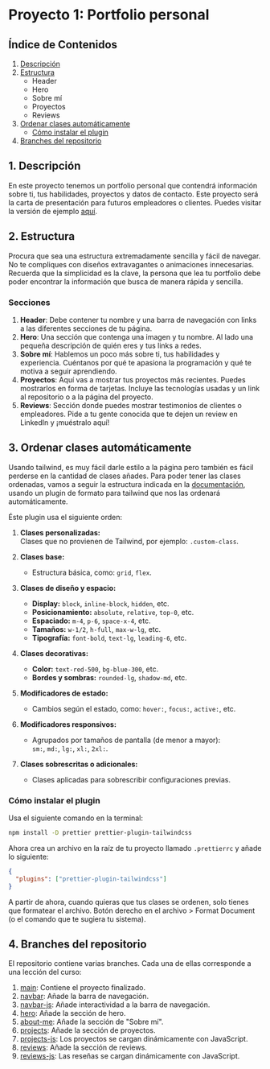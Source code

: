 # Proyecto 1: Portfolio personal

## Índice de Contenidos

1. [Descripción](#1-descripción)
2. [Estructura](#2-estructura)
   - Header
   - Hero
   - Sobre mí
   - Proyectos
   - Reviews
3. [Ordenar clases automáticamente](#3-ordenar-clases-automáticamente)
   - [Cómo instalar el plugin](#cómo-instalar-el-plugin)
4. [Branches del repositorio](#4-branches-del-repositorio)

## 1. Descripción

En este proyecto tenemos un portfolio personal que contendrá información sobre ti, tus habilidades, proyectos y datos de contacto.
Este proyecto será la carta de presentación para futuros empleadores o clientes.
Puedes visitar la versión de ejemplo [aquí](https://curso-tailwind.github.io/proyecto-portfolio/).

## 2. Estructura

Procura que sea una estructura extremadamente sencilla y fácil de navegar. No te compliques con diseños extravagantes o animaciones innecesarias. Recuerda que la simplicidad es la clave, la persona que lea tu portfolio debe poder encontrar la información que busca de manera rápida y sencilla.

### Secciones

1. **Header**: Debe contener tu nombre y una barra de navegación con links a las diferentes secciones de tu página.
2. **Hero**: Una sección que contenga una imagen y tu nombre. Al lado una pequeña descripción de quién eres y tus links a redes.
3. **Sobre mí**: Hablemos un poco más sobre ti, tus habilidades y experiencia. Cuéntanos por qué te apasiona la programación y qué te motiva a seguir aprendiendo.
4. **Proyectos**: Aquí vas a mostrar tus proyectos más recientes. Puedes mostrarlos en forma de tarjetas. Incluye las tecnologías usadas y un link al repositorio o a la página del proyecto.
5. **Reviews**: Sección donde puedes mostrar testimonios de clientes o empleadores. Pide a tu gente conocida que te dejen un review en LinkedIn y ¡muéstralo aquí!

## 3. Ordenar clases automáticamente

Usando tailwind, es muy fácil darle estilo a la página pero también es fácil perderse en la cantidad de clases añades.
Para poder tener las clases ordenadas, vamos a seguir la estructura indicada en la [documentación](https://tailwindcss.com/blog/automatic-class-sorting-with-prettier#how-classes-are-sorted), usando un plugin de formato para tailwind que nos las ordenará automáticamente.

Éste plugin usa el siguiente orden:

1. **Clases personalizadas:**  
   Clases que no provienen de Tailwind, por ejemplo: `.custom-class`.

2. **Clases base:**

   - Estructura básica, como: `grid`, `flex`.

3. **Clases de diseño y espacio:**

   - **Display:** `block`, `inline-block`, `hidden`, etc.
   - **Posicionamiento:** `absolute`, `relative`, `top-0`, etc.
   - **Espaciado:** `m-4`, `p-6`, `space-x-4`, etc.
   - **Tamaños:** `w-1/2`, `h-full`, `max-w-lg`, etc.
   - **Tipografía:** `font-bold`, `text-lg`, `leading-6`, etc.

4. **Clases decorativas:**

   - **Color:** `text-red-500`, `bg-blue-300`, etc.
   - **Bordes y sombras:** `rounded-lg`, `shadow-md`, etc.

5. **Modificadores de estado:**

   - Cambios según el estado, como: `hover:`, `focus:`, `active:`, etc.

6. **Modificadores responsivos:**

   - Agrupados por tamaños de pantalla (de menor a mayor):  
     `sm:`, `md:`, `lg:`, `xl:`, `2xl:`.

7. **Clases sobrescritas o adicionales:**
   - Clases aplicadas para sobrescribir configuraciones previas.

### Cómo instalar el plugin

Usa el siguiente comando en la terminal:

```bash
npm install -D prettier prettier-plugin-tailwindcss
```

Ahora crea un archivo en la raíz de tu proyecto llamado `.prettierrc` y añade lo siguiente:

```json
{
  "plugins": ["prettier-plugin-tailwindcss"]
}
```

A partir de ahora, cuando quieras que tus clases se ordenen, solo tienes que formatear el archivo. Botón derecho en el archivo > Format Document (o el comando que te sugiera tu sistema).

## 4. Branches del repositorio

El repositorio contiene varias branches. Cada una de ellas corresponde a una lección del curso:

1. [main](https://github.com/curso-tailwind/proyecto-portfolio/tree/main): Contiene el proyecto finalizado.
2. [navbar](https://github.com/curso-tailwind/proyecto-portfolio/tree/navbar): Añade la barra de navegación.
3. [navbar-js](https://github.com/curso-tailwind/proyecto-portfolio/tree/navbar-js): Añade interactividad a la barra de navegación.
4. [hero](https://github.com/curso-tailwind/proyecto-portfolio/tree/hero): Añade la sección de hero.
5. [about-me](https://github.com/curso-tailwind/proyecto-portfolio/tree/about-me): Añade la sección de "Sobre mí".
6. [projects](https://github.com/curso-tailwind/proyecto-portfolio/tree/projects): Añade la sección de proyectos.
7. [projects-js](https://github.com/curso-tailwind/proyecto-portfolio/tree/projects-js): Los proyectos se cargan dinámicamente con JavaScript.
8. [reviews](https://github.com/curso-tailwind/proyecto-portfolio/tree/reviews): Añade la sección de reviews.
9. [reviews-js](https://github.com/curso-tailwind/proyecto-portfolio/tree/reviews-js): Las reseñas se cargan dinámicamente con JavaScript.